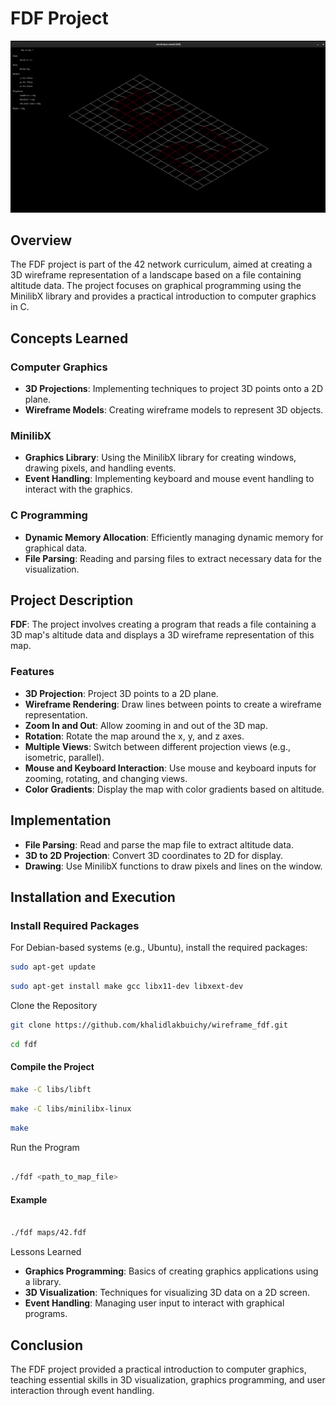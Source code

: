 # FDF Project
![](images/fdf.png)

## Overview

The FDF project is part of the 42 network curriculum, aimed at creating a 3D wireframe representation of a landscape based on a file containing altitude data. The project focuses on graphical programming using the MinilibX library and provides a practical introduction to computer graphics in C.

## Concepts Learned

### Computer Graphics

* **3D Projections**: Implementing techniques to project 3D points onto a 2D plane.
* **Wireframe Models**: Creating wireframe models to represent 3D objects.

### MinilibX

* **Graphics Library**: Using the MinilibX library for creating windows, drawing pixels, and handling events.
* **Event Handling**: Implementing keyboard and mouse event handling to interact with the graphics.

### C Programming

* **Dynamic Memory Allocation**: Efficiently managing dynamic memory for graphical data.
* **File Parsing**: Reading and parsing files to extract necessary data for the visualization.

## Project Description

**FDF**: The project involves creating a program that reads a file containing a 3D map's altitude data and displays a 3D wireframe representation of this map.

### Features

- **3D Projection**: Project 3D points to a 2D plane.
- **Wireframe Rendering**: Draw lines between points to create a wireframe representation.
- **Zoom In and Out**: Allow zooming in and out of the 3D map.
- **Rotation**: Rotate the map around the x, y, and z axes.
- **Multiple Views**: Switch between different projection views (e.g., isometric, parallel).
- **Mouse and Keyboard Interaction**: Use mouse and keyboard inputs for zooming, rotating, and changing views.
- **Color Gradients**: Display the map with color gradients based on altitude.

## Implementation

* **File Parsing**: Read and parse the map file to extract altitude data.
* **3D to 2D Projection**: Convert 3D coordinates to 2D for display.
* **Drawing**: Use MinilibX functions to draw pixels and lines on the window.
    
## Installation and Execution

### Install Required Packages

For Debian-based systems (e.g., Ubuntu), install the required packages:

```bash
sudo apt-get update
```
```bash
sudo apt-get install make gcc libx11-dev libxext-dev
```
Clone the Repository

```bash
git clone https://github.com/khalidlakbuichy/wireframe_fdf.git
```
```bash
cd fdf
```
####  Compile the Project

```bash
make -C libs/libft
```
```bash
make -C libs/minilibx-linux
```
```bash
make
```
Run the Program

```bash

./fdf <path_to_map_file>
```
#### Example

```bash

./fdf maps/42.fdf
```
Lessons Learned

* **Graphics Programming**: Basics of creating graphics applications using a library.
* **3D Visualization**: Techniques for visualizing 3D data on a 2D screen.
* **Event Handling**: Managing user input to interact with graphical programs.

## Conclusion

The FDF project provided a practical introduction to computer graphics, teaching essential skills in 3D visualization, graphics programming, and user interaction through event handling.
